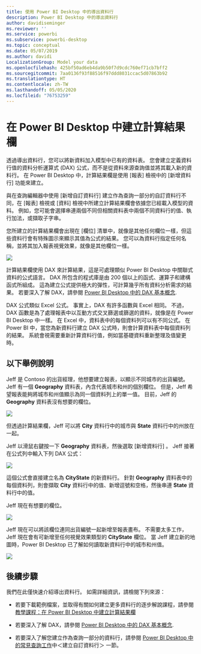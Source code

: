 ```yaml
---
title: 使用 Power BI Desktop 中的導出資料行
description: Power BI Desktop 中的導出資料行
author: davidiseminger
ms.reviewer: ''
ms.service: powerbi
ms.subservice: powerbi-desktop
ms.topic: conceptual
ms.date: 05/07/2019
ms.author: davidi
LocalizationGroup: Model your data
ms.openlocfilehash: 425bf50ad6eb4da9b50f7d9cdc760ef71cb7bff2
ms.sourcegitcommit: 7aa0136f93f88516f97ddd8031ccac5d07863b92
ms.translationtype: HT
ms.contentlocale: zh-TW
ms.lasthandoff: 05/05/2020
ms.locfileid: "76753259"
---
```

# <a name="create-calculated-columns-in-power-bi-desktop"></a>在 Power BI Desktop 中建立計算結果欄
透過導出資料行，您可以將新資料加入模型中已有的資料表。 您會建立定義資料行值的資料分析運算式 (DAX) 公式，而不是從資料來源查詢值並將其載入新的資料行。 在 Power BI Desktop 中，計算結果欄是使用 [報表]  檢視中的 [新增資料行] 功能來建立。

與在查詢編輯器中使用 [新增自訂資料行]  建立作為查詢一部分的自訂資料行不同，在 [報表]  檢視或 [資料]  檢視中所建立計算結果欄會依據您已經載入模型的資料。 例如，您可能會選擇串連兩個不同但相關資料表中兩個不同資料行的值、執行加法，或擷取子字串。

您所建立的計算結果欄會出現在 [欄位]  清單中，就像是其他任何欄位一樣，但這些資料行會有特殊圖示來顯示其值為公式的結果。 您可以為資料行指定任何名稱，並將其加入報表視覺效果，就像是其他欄位一樣。

![](media/desktop-calculated-columns/calccolinpbid_fields.png)

計算結果欄使用 DAX 來計算結果，這是可處理類似 Power BI Desktop 中關聯式資料的公式語言。 DAX 所包含的程式庫是由 200 個以上的函式、運算子和建構函式所組成。 這為建立公式提供極大的彈性，可計算幾乎所有資料分析需求的結果。 若要深入了解 DAX，請參閱 [Power BI Desktop 中的 DAX 基本概念](desktop-quickstart-learn-dax-basics.md).

DAX 公式類似 Excel 公式。 事實上，DAX 有許多函數與 Excel 相同。 不過，DAX 函數是為了處理報表中以互動方式交叉篩選或篩選的資料，就像是在 Power BI Desktop 中一樣。 在 Excel 中，資料表中的每個資料列可以有不同公式。 在 Power BI 中，當您為新資料行建立 DAX 公式時，則會計算資料表中每個資料列的結果。 系統會視需要重新計算資料行值，例如當基礎資料重新整理及值變更時。

## <a name="lets-look-at-an-example"></a>以下舉例說明
Jeff 是 Contoso 的出貨經理，他想要建立報表，以顯示不同城市的出貨編號。 Jeff 有一個 **Geography** 資料表，內含代表城市和州的個別欄位。 但是，Jeff 希望報表能夠將城市和州值顯示為同一個資料列上的單一值。 目前，Jeff 的 **Geography** 資料表沒有想要的欄位。

![](media/desktop-calculated-columns/calccolinpbid_cityandstatefields.png)

但透過計算結果欄，Jeff 可以將 **City** 資料行中的城市與 **State** 資料行中的州放在一起。

Jeff 以滑鼠右鍵按一下 **Geography** 資料表，然後選取 [新增資料行]  。 Jeff 接著在公式列中輸入下列 DAX 公式：

![](media/desktop-calculated-columns/calccolinpbid_formula.png)

這個公式會直接建立名為 **CityState** 的新資料行。 針對 **Geography** 資料表中的每個資料列，則會擷取 **City** 資料行中的值、新增逗號和空格，然後串連 **State** 資料行中的值。

Jeff 現在有想要的欄位。

![](media/desktop-calculated-columns/calccolinpbid_citystatefield.png)

Jeff 現在可以將該欄位連同出貨編號一起新增至報表畫布。 不需要太多工作，Jeff 現在會有可新增至任何視覺效果類型的 **CityState** 欄位。 當 Jeff 建立新的地圖時，Power BI Desktop 已了解如何讀取新資料行中的城市和州值。

![](media/desktop-calculated-columns/calccolinpbid_citystatemap.png)

## <a name="next-steps"></a>後續步驟
我們在此僅快速介紹導出資料行。 如需詳細資訊，請檢閱下列來源：

* 若要下載範例檔案，並取得有關如何建立更多資料行的逐步解說課程，請參閱[教學課程：在 Power BI Desktop 中建立計算結果欄](desktop-tutorial-create-calculated-columns.md)

* 若要深入了解 DAX，請參閱 [Power BI Desktop 中的 DAX 基本概念](desktop-quickstart-learn-dax-basics.md).

* 若要深入了解您建立作為查詢一部分的資料行，請參閱 [Power BI Desktop 中的常見查詢工作](desktop-common-query-tasks.md)中＜建立自訂資料行＞  一節。  

